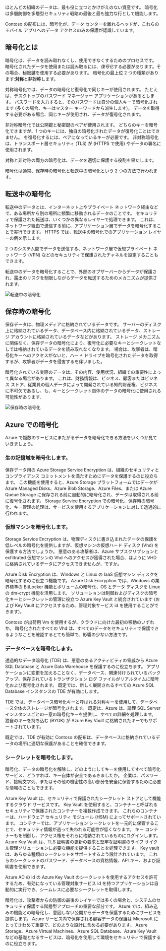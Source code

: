 ほとんどの組織のデータは、最も役に立つとかけがえのない資産です。 暗号化は多層防御を多層型セキュリティ戦略の最後と最も強力な行として機能します。 

Contoso の配布には、暗号化が、データ センターを離れるヘッドが、これらのモバイル アプリへのデータ アクセスのみの保護が認識しています。

## <a name="what-is-encryption"></a>暗号化とは

暗号化は、データを読み取れなくし、使用できなくするためのプロセスです。 暗号化されたデータを使用または読み取るには、*復号化*する必要があります。その場合、秘密鍵を使用する必要があります。 暗号化の最上位 2 つの種類があります:**対称**と**非対称**します。

対称暗号化では、データの暗号化と復号化で同じキーが使用されます。 たとえば、デスクトップのパスワード マネージャー アプリケーションがあるとします。 パスワードを入力すると、そのパスワードは自分の個人キーで暗号化されます (多くの場合、キーはマスター キーワードから派生します)。 データを取得する必要がある場合、同じキーが使用され、データが復号化されます。

非対称暗号化では公開鍵と秘密鍵のペアが使用されます。 どちらのキーを暗号化できますが、1 つのキーには、独自の暗号化されたデータが復号化ことはできません。 を復号化するには、ペアになっているキーが必要です。 非対称暗号化は、トランスポート層セキュリティ (TLS) が (HTTPS で使用) やデータの署名に使用されます。

対称と非対称の両方の暗号化は、データを適切に保護する役割を果たします。 

暗号化は通常、保存時の暗号化と転送中の暗号化という 2 つの方法で行われます。

## <a name="encryption-in-transit"></a>転送中の暗号化

転送中のデータとは、インターネット上やプライベート ネットワーク経由などで、ある場所から別の場所に頻繁に移動されるデータのことです。 セキュリティで保護された転送は、いくつかの異なるレイヤーで処理できます。 これは、ネットワーク経由で送信する前に、アプリケーション層でデータを暗号化することで実行できます。 HTTPS では、転送中の暗号化でのアプリケーション レイヤーの例を示します。 

2 つのシステム間でデータを送信する、ネットワーク層で仮想プライベート ネットワーク (VPN) などのセキュリティで保護されたチャネルを設定することもできます。 

転送中のデータを暗号化することで、外部のオブザーバーからデータが保護され、露出のリスクを制限しながらデータを転送するためのメカニズムが提供されます。 

<!--TODO: replace with final media which was submitted for Design-for-security-in-azure -->
![転送中の暗号化](../media-COPIED-FROM-DESIGNFORSECURITY/encryption-in-transit.png)


## <a name="encryption-at-rest"></a>保存時の暗号化

保存データは、物理メディアに格納されているデータです。 サーバーのディスク上に格納されているデータ、データベース内に格納されているデータ、ストレージ アカウントに格納されているデータなどがあります。 ストレージ メカニズムに関係なく、保存データの暗号化により、復号化に必要なキーとシークレットなしでは格納されているデータを読み取れなくなります。 場合は、攻撃者は、暗号化キーへのアクセスがないと、ハード ドライブを暗号化されたデータを取得するが、攻撃者がデータを侵害するを伴いました。

暗号化されている実際のデータは、その内容、使用状況、組織での重要性によって異なる場合があります。 これは、財務情報は、ビジネス、顧客またはビジネス ストア、従業員の個人データによって開発されている知的財産権、ビジネスに不可欠であるし、も、キーとシークレット自体のデータの暗号化に使用される可能性があります.

<!--TODO: replace with final media which was submitted for Design-for-security-in-azure -->
![保存時の暗号化](../media-COPIED-FROM-DESIGNFORSECURITY/encryption-at-rest.png)

## <a name="encryption-on-azure"></a>Azure での暗号化

Azure で複数のサービスにまたがるデータを暗号化できる方法をいくつか見ていきましょう。

### <a name="encrypt-raw-storage"></a>生の記憶域を暗号化します。

保存データ用の Azure Storage Service Encryption は、組織のセキュリティとコンプライアンス コミットメントを満たすためにデータを保護するのに役立ちます。 この機能を使用すると、Azure Storage プラットフォームではデータが Azure Managed Disks、Azure Blob Storage、Azure Files、または Azure Queue Storage に保存される前に自動的に暗号化され、データは取得される前に復号化されます。 Storage Service Encryption での暗号化、保存時の暗号化、キー管理の処理は、サービスを使用するアプリケーションに対して透過的に行われます。

### <a name="encrypt-virtual-machines"></a>仮想マシンを暗号化します。

Storage Service Encryption は、物理ディスクに書き込まれたデータの保護を低レベルの暗号化を提供しますが、仮想マシンの仮想ハード ディスク (Vhd) を保護する方法でしょうか。 悪意のある攻撃者は、Azure サブスクリプションと exfiltrated 仮想マシンの Vhd へのアクセスが獲得された場合、はように VHD に格納されているデータにアクセスできませんが、ですか。

Azure Disk Encryption は、Windows と Linux の IaaS 仮想マシン ディスクを暗号化するのに役立つ機能です。 Azure Disk Encryption では、Windows の業界標準の BitLocker 機能とボリュームの暗号化、OS とデータ ディスクを Linux の dm-crypt 機能を活用します。 ソリューションは制御およびディスクの暗号化キーとシークレットの管理に役立つ Azure Key Vault と統合されています (および Key Vault にアクセスするため、管理対象サービス id を使用することができます)。

Contoso が出荷用 Vm を使用するが、クラウドに向けた最初の移動のいずれか。 暗号化されたすべての Vhd は、すべてのデータをセキュリティで保護できるようなことを確認するとても簡単で、影響の少ない方法です。

### <a name="encrypt-databases"></a>データベースを暗号化します。

透過的なデータ暗号化 (TDE) は、悪意のあるアクティビティの脅威から Azure SQL Database と Azure Data Warehouse を保護するのに役立ちます。 アプリケーションに変更を加えることなく、データベース、関連付けられているバックアップ、保存されているトランザクション ログ ファイルがリアルタイムに暗号化および復号化されます。 既定では、新しく展開されるすべての Azure SQL Database インスタンスの TDE が有効にします。

TDE では、データベース暗号化キーと呼ばれる対称キーを使用して、データベース全体のストレージが暗号化されます。 既定は、Azure は、論理 SQL Server インスタンスごとの一意の暗号化キーを提供し、すべての詳細を処理します。 独自のキーを持ち込む (BYOK) が Azure Key Vault に格納されたキーでもサポートされています。

既定では、TDE が有効に Contoso の配布は、データベースに格納されているデータの場所に適切な保護があることを確信できます。

### <a name="encrypt-secrets"></a>シークレットを暗号化します。

暗号化、データの暗号化を解除し、どのようにしてキーを使用してすべて暗号化サービス、どうすれば、キー自体が安全であるきましたか。 企業は、パスワード、接続文字列、またはその他の機密性の高い部分を安全に保管するために必要な情報のこともできます。

Azure Key Vault は、セキュリティで保護されたシークレット ストアとして機能するクラウド サービスです。 Key Vault を使用すると、コンテナーと呼ばれるセキュリティで保護されたコンテナーを複数作成できます。 これらのコンテナーは、ハードウェア セキュリティ モジュール (HSM) によってサポートされています。 コンテナーでは、アプリケーション シークレットを一元的に保管することで、セキュリティ情報が過って失われる可能性が低くなります。 キー コンテナーもを制御し、アクセス権をそれらに格納されているものにログインします。 Azure Key Vault は、TLS 証明書の更新の要求と堅牢な証明書のライフ サイクル管理ソリューションに必要な機能を提供することを処理できます。 Key vault は、あらゆる種類のシークレットをサポートするよう設計されています。 これらのシークレットのパスワード、データベースの資格情報、API キー、および証明書を使用できます。

Azure AD の id の Azure Key Vault のシークレットを使用するアクセスを許可するため、有効になっている管理対象サービス id を持つアプリケーションは自動的に実行でき、シームレスに必要なシークレットを取得します。

暗号化は、攻撃者からの防御の最後のレイヤーでは多くの場合と、システムのセキュリティ保護する階層型アプローチの重要な部分です。 Azure では、組み込みの機能との暗号化し、意図しない公開からデータを保護するためにサービスを提供します。 Azure サービス内で保存される顧客データの保護は Microsoft にとってきわめて重要で、どのような設計に含める必要があります。 Azure Storage、Azure Virtual Machines、Azure SQL Database、Azure Key Vault などの基礎となるサービスは、暗号化を使用して環境をセキュリティで保護するのに役立ちます。